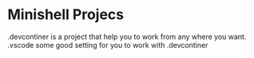 # Minishell Projecs 

.devcontiner is a project that help you to work from any where you want.
.vscode some good setting for you to work with .devcontiner